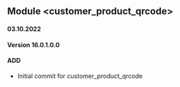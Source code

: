 ## Module <customer_product_qrcode>

#### 03.10.2022
#### Version 16.0.1.0.0
#### ADD
- Initial commit for customer_product_qrcode